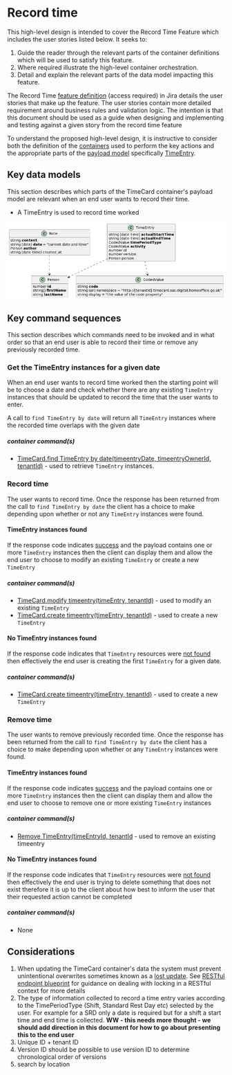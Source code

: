 # Record time

This high-level design is intended to cover the Record Time Feature which includes the user stories listed below. It seeks to:

1.  Guide the reader through the relevant parts of the container definitions which will be used to satisfy this feature.
2.  Where required illustrate the high-level container orchestration.
3.  Detail and explain the relevant parts of the data model impacting this feature.

The Record Time [feature definition](https://collaboration.homeoffice.gov.uk/jira/browse/EAHW-925) (access required) in Jira details the user stories that make up the feature. The user stories contain more detailed requirement around business rules and validation logic. The intention is that this document should be used as a guide when designing and implementing and testing against a given story from the record time feature

To understand the proposed high-level design, it is instructive to consider both the definition of the [containers](../../container-definition.md) used to perform the key actions and the appropriate parts of the [payload model](../../payload.md) specifically [TimeEntry](../../payload.md#timeentry).

## Key data models

This section describes which parts of the TimeCard container's payload model are relevant when an end user wants to record their time.
- A TimeEntry is used to record time worked

![](../../images/payload-model.png)

## Key command sequences
This section describes which commands need to be invoked and in what order so that an end user is able to record their time or remove any previously recorded time.

### Get the TimeEntry instances for a given date
When an end user wants to record time worked then the starting point will be to choose a date and check whether there are any existing `TimeEntry` instances that should be updated to record the time that the user wants to enter.

A call to `find TimeEntry by date` will return all `TimeEntry` instances where the recorded time overlaps with the given date

##### container command(s)
- [TimeCard.find TimeEntry by date(timeentryDate, timeentryOwnerId, tenantId)](../../container-definition.md#get-timeentry-by-date) - used to retrieve `TimeEntry` instances. 

### Record time
The user wants to record time. Once the response has been returned from the call to `find TimeEntry by date` the client has a choice to make depending upon whether or not any `TimeEntry` instances were found.

#### TimeEntry instances found
 If the response code indicates [success](https://github.com/UKHomeOffice/callisto-docs/blob/main/blueprints/restful-endpoint.md#handle-success-consistently) and the payload contains one or more `TimeEntry` instances then the client can display them and allow the
end user to choose to modify an existing `TimeEntry` or create a new `TimeEntry`

##### container command(s)
- [TimeCard.modify timeentry(timeEntry, tenantId)](../../container-definition.md#modify-timeentry) - used to modify an existing `TimeEntry`
- [TimeCard.create timeentry(timeEntry, tenantId)](../../container-definition.md#create-timeentry) - used to create a new `TimeEntry`


#### No TimeEntry instances found
If the response code indicates that `TimeEntry` resources were [not found](https://github.com/UKHomeOffice/callisto-docs/blob/main/blueprints/restful-endpoint.md#handle-errors-gracefully-and-return-standard-error-codes) then effectively the end user is creating the first `TimeEntry` for a given date. 

##### container command(s)
- [TimeCard.create timeentry(timeEntry, tenantId)](../../container-definition.md#create-timeentry) - used to create a new `TimeEntry`

### Remove time
The user wants to remove previously recorded time. Once the response has been returned from the call to `find TimeEntry by date` the client has a choice to make depending upon whether or any `TimeEntry` instances were found.

#### TimeEntry instances found
 If the response code indicates [success](https://github.com/UKHomeOffice/callisto-docs/blob/main/blueprints/restful-endpoint.md#handle-success-consistently) and the payload contains one or more `TimeEntry` instances then the client can display them and allow the
end user to choose to remove one or more existing `TimeEntry` instances

##### container command(s)
- [Remove TimeEntry(timeEntryId, tenantId](../../container-definition.md#remove-timeentry) - used to remove an existing timeentry

#### No TimeEntry instances found
If the response code indicates that `TimeEntry` resources were [not found](https://github.com/UKHomeOffice/callisto-docs/blob/main/blueprints/restful-endpoint.md#handle-errors-gracefully-and-return-standard-error-codes) then effectively the end user is trying to delete something that does not exist therefore it is up to the client about how best to inform the user that their requested action cannot be completed

##### container command(s)
- None

## Considerations

1.  When updating the TimeCard container's data the system must prevent unintentional overwrites sometimes known as a [lost update](https://www.w3.org/1999/04/Editing/#3.1).  See [RESTful endpoint blueprint](https://github.com/UKHomeOffice/callisto-docs/blob/main/blueprints/restful-endpoint.md#managing-resource-contention) for guidance on dealing with locking in a RESTful context for more details
2.  The type of information collected to record a time entry varies according to the TimePeriodType (Shift, Standard Rest Day etc) selected by the user. For example for a SRD only a date is required but for a shift a start time and end time is collected. **WW - this needs more thought - we should add direction in this document for how to go about presenting this to the end user**
3. Unique ID + tenant ID
4. Version ID  should be possible to use version ID to determine chronological order of versions
5. search by location



